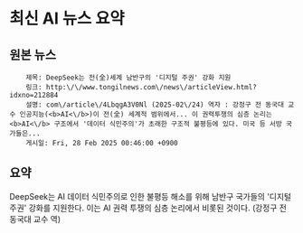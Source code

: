 # 최신 AI 뉴스 요약

## 원본 뉴스
		제목: DeepSeek는 전(全)세계 남반구의 '디지털 주권' 강화 지원
		링크: http:\/\/www.tongilnews.com\/news\/articleView.html?idxno=212884
		설명: com\/article\/4LbqgA3V0Nl (2025-02\/24) 역자 : 강정구 전 동국대 교수 인공지능(<b>AI<\/b>)이 전(全) 세계적 범위에서... 이 권력투쟁의 심층 논리는 <b>AI<\/b> 구조에서 '데이터 식민주의'가 초래한 구조적 불평등에 있다. 미국 등 서방 국가들은... 
		게시일: Fri, 28 Feb 2025 00:46:00 +0900


## 요약
DeepSeek는 AI 데이터 식민주의로 인한 불평등 해소를 위해 남반구 국가들의 '디지털 주권' 강화를 지원한다. 이는 AI 권력 투쟁의 심층 논리에서 비롯된 것이다. (강정구 전 동국대 교수 역)
